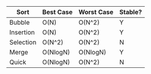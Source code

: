 
| Sort        | Best Case   | Worst Case  | Stable? |
| ---------   | ----------- | ----------- | ------- |
| Bubble      | O(N)        | O(N^2)      | Y       |
| Insertion   | O(N)        | O(N^2)      | Y       |
| Selection   | O(N^2)      | O(N^2)      | N       |
| Merge       | O(NlogN)    | O(NlogN)    | Y       |
| Quick       | O(NlogN)    | O(N^2)      | N       |